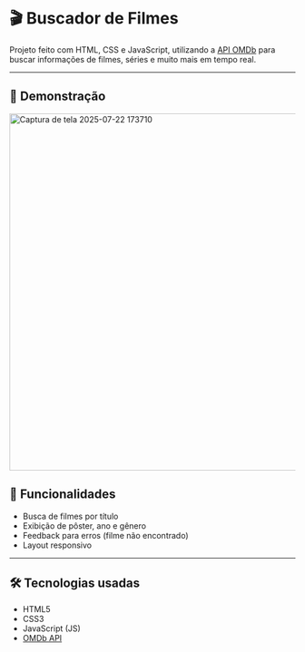 
# 🎬 Buscador de Filmes

Projeto feito com HTML, CSS e JavaScript, utilizando a [API OMDb](http://www.omdbapi.com/) para buscar informações de filmes, séries e muito mais em tempo real.

---

## 📸 Demonstração


<img width="1005" height="630" alt="Captura de tela 2025-07-22 173710" src="https://github.com/user-attachments/assets/6ee095ef-f1e7-45d6-bf0a-fd7344ed7f3f" />


## 🚀 Funcionalidades

- Busca de filmes por título
- Exibição de pôster, ano e gênero
- Feedback para erros (filme não encontrado)
- Layout responsivo

---

## 🛠️ Tecnologias usadas

- HTML5
- CSS3
- JavaScript (JS)
- [OMDb API](http://www.omdbapi.com/)




